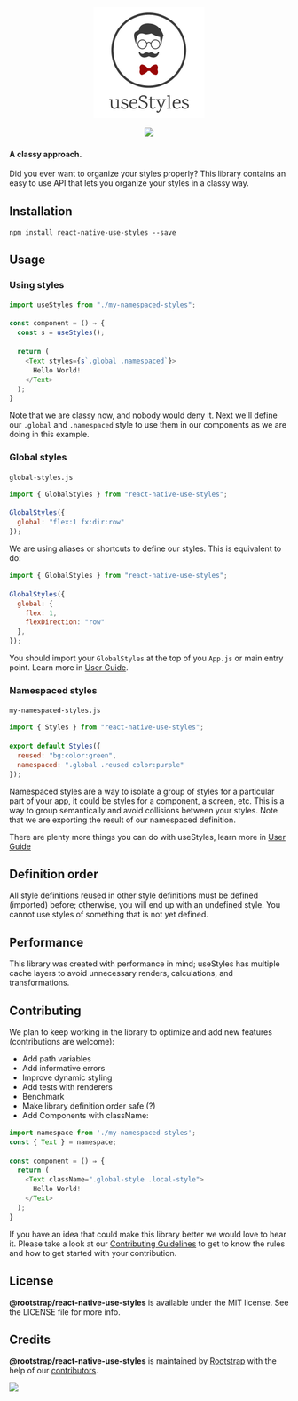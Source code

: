 <p align="center"><img src="resources/logo.png" /></p>

<p align="center">
  <img src="https://img.shields.io/github/license/Naereen/StrapDown.js.svg" />
<p>

#### A classy approach.

Did you ever want to organize your styles properly? This library contains an easy to use API that lets you organize your styles in a classy way.

## Installation

```
npm install react-native-use-styles --save
```

## Usage

### Using styles

```js
import useStyles from "./my-namespaced-styles";

const component = () ⇒ {
  const s = useStyles();

  return (
    <Text styles={s`.global .namespaced`}>
      Hello World!
    </Text>
  );
}
```

Note that we are classy now, and nobody would deny it. Next we'll define our `.global` and `.namespaced` style to use them in our components as we are doing in this example.

### Global styles

`global-styles.js`
```js
import { GlobalStyles } from "react-native-use-styles";

GlobalStyles({
  global: "flex:1 fx:dir:row"
});
```

We are using aliases or shortcuts to define our styles. This is equivalent to do:

```js
import { GlobalStyles } from "react-native-use-styles";

GlobalStyles({
  global: {
    flex: 1,
    flexDirection: "row"
  },
});
```

You should import your `GlobalStyles` at the top of you `App.js` or main entry point. Learn more in [User Guide](https://github.com/rootstrap/react-native-use-styles/blob/master/USER_GUIDE.md#definition-order).

### Namespaced styles

`my-namespaced-styles.js`
```js
import { Styles } from "react-native-use-styles";

export default Styles({
  reused: "bg:color:green",
  namespaced: ".global .reused color:purple"
});
```

Namespaced styles are a way to isolate a group of styles for a particular part of your app, it could be styles for a component, a screen, etc. This is a way to group semantically and avoid collisions between your styles. Note that we are exporting the result of our namespaced definition. 

There are plenty more things you can do with useStyles, learn more in [User Guide](USER_GUIDE.md)

## Definition order

All style definitions reused in other style definitions must be defined (imported) before; otherwise, you will end up with an undefined style. You cannot use styles of something that is not yet defined.

## Performance

This library was created with performance in mind; useStyles has multiple cache layers to avoid unnecessary renders, calculations, and transformations.

## Contributing

We plan to keep working in the library to optimize and add new features (contributions are welcome):

- Add path variables
- Add informative errors
- Improve dynamic styling
- Add tests with renderers
- Benchmark
- Make library definition order safe (?)
- Add Components with className:
```js
import namespace from './my-namespaced-styles';
const { Text } = namespace;

const component = () ⇒ {
  return (
    <Text className=".global-style .local-style">
      Hello World!
    </Text>
  );
}
```

If you have an idea that could make this library better we would love to hear it. Please take a look at our [Contributing Guidelines](CONTRIBUTING.md) to get to know the rules and how to get started with your contribution.

## License

**@rootstrap/react-native-use-styles** is available under the MIT license. See the LICENSE file for more info.

## Credits

**@rootstrap/react-native-use-styles** is maintained by [Rootstrap](http://www.rootstrap.com) with the help of our [contributors](https://github.com/rootstrap/react-native-use-styles/contributors).

[<img src="https://s3-us-west-1.amazonaws.com/rootstrap.com/img/rs.png" width="100"/>](http://www.rootstrap.com)
